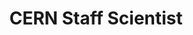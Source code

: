 ---
draft: false
name: "Stephen Dolan"
title: "CERN Staff Scientist"
description: "Measuring and modelling neutrino interactions for T2K, ICARUS and DUNE"
publicationLink: "https://inspirehep.net/authors/1347646"
githubLink: "https://github.com/sjdolan"
avatar: {
    src: "/member-photos/stephen.avif",
    alt: "Stephen Dolan"
}
publishDate: "2022-11-08 15:39"
---